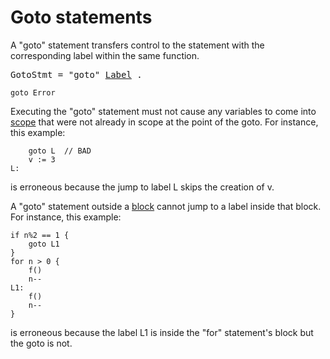 # Goto statements

A "goto" statement transfers control to the statement with the corresponding label within the same function.

<pre>
<a id="GotoStmt">GotoStmt</a> = "goto" <a href="/Statements/labeled_statements.html#Label">Label</a> .
</pre>

```
goto Error
```

Executing the "goto" statement must not cause any variables to come into [scope](/Declarations%20and%20scope/) that were not already in scope at the point of the goto. For instance, this example:

```
    goto L  // BAD
    v := 3
L:
```

is erroneous because the jump to label L skips the creation of v.

A "goto" statement outside a [block](/Blocks/) cannot jump to a label inside that block. For instance, this example:

```
if n%2 == 1 {
    goto L1
}
for n > 0 {
    f()
    n--
L1:
    f()
    n--
}
```

is erroneous because the label L1 is inside the "for" statement's block but the goto is not.